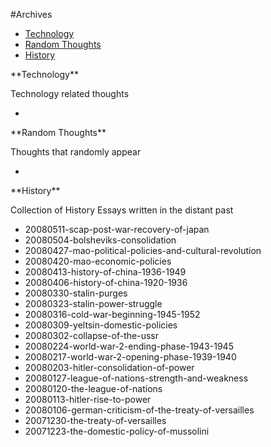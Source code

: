 #Archives


* [Technology](#section-technology)
* [Random Thoughts](#section-random)
* [History](#section-history)




<section id="section-technology">
**Technology**

Technology related thoughts

*

</section>






<section id="section-random">
**Random Thoughts**

Thoughts that randomly appear

*
    
</section>





<section id="section-history">
**History**

Collection of History Essays written in the distant past
* 20080511-scap-post-war-recovery-of-japan
* 20080504-bolsheviks-consolidation
* 20080427-mao-political-policies-and-cultural-revolution
* 20080420-mao-economic-policies
* 20080413-history-of-china-1936-1949
* 20080406-history-of-china-1920-1936
* 20080330-stalin-purges
* 20080323-stalin-power-struggle
* 20080316-cold-war-beginning-1945-1952
* 20080309-yeltsin-domestic-policies
* 20080302-collapse-of-the-ussr
* 20080224-world-war-2-ending-phase-1943-1945
* 20080217-world-war-2-opening-phase-1939-1940
* 20080203-hitler-consolidation-of-power
* 20080127-league-of-nations-strength-and-weakness
* 20080120-the-league-of-nations
* 20080113-hitler-rise-to-power
* 20080106-german-criticism-of-the-treaty-of-versailles
* 20071230-the-treaty-of-versailles
* 20071223-the-domestic-policy-of-mussolini
</section>